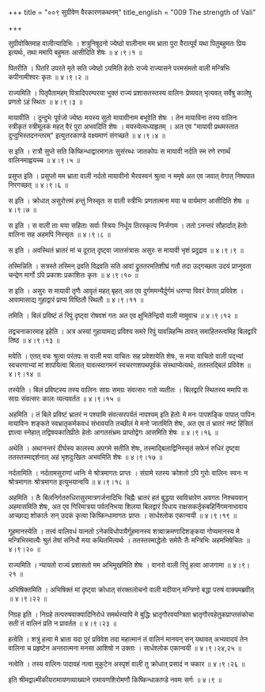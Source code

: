 +++
title = "००९ सुग्रीवेण वैरकारणकथनम्"
title_english = "009 The strength of Vali"

+++


सुग्रीवोक्तिमाह वालीत्यादिभिः । शत्रुनिषूदनो ज्येष्ठो वालीनाम मम भ्राता
पुरा वैरात्पूर्वं यथा पितुबहुमतः प्रियः इत्यर्थः, तथा ममापि बहुमतः
आसीदिति शेषः  ॥  ४।९।१  ॥   

  

पितरीति । पितरि उपरते मृते सति ज्येष्ठो ऽयमिति हेतोः राज्ये राज्यासने
परमसंमतो वाली मन्त्रिभिः कपीनामीश्वरः कृतः  ॥  ४।९।२  ॥   

  

राज्यमिति । पितृपैतामहम् पित्रादिपरम्परया भुक्तं राज्यं प्रशासतस्तस्य
वालिनः प्रेष्यवत् भृत्यवत् सर्वेषु कालेषु प्रणतो ऽहं स्थितः  ॥  ४।९।३
 ॥   

  

मायावीति । दुन्दुभेः पूर्वजो ज्येष्ठः मयस्य सुतो मायावीनाम बभूवेति शेषः
। तेन मायाविना तस्य वालिनः स्त्रीकृतं स्त्रीमूलकं महत् वैरं पुरा अभवदिति
शेषः । मयस्येत्यध्याहृतम् । अत एव "मायावी प्रथमस्तात
दुन्दुभिस्तदनन्तरम्" इत्युत्तरकाण्डे वक्ष्यमाणं संगच्छते  ॥  ४।९।४  ॥   

  

स इति । रात्रौ सुप्ते सति किष्किन्धाद्वारमागतः सुसंरब्धः जातकोपः स
मायावी नर्दति स्म रणे रणार्थं वालिनमाह्वयच्च  ॥  ४।९।५  ॥   

  

प्रसुप्त इति । प्रसुप्तो मम भ्राता वाली नर्दतो मायावीनो भैरवस्वनं
श्रुत्वा न ममृषे अत एव जवात् वेगात् निष्पपात निरगच्छत्  ॥  ४।९।६  ॥   

  

स इति । क्रोधात् असुरोत्तमं हन्तुं निस्सृतः स वाली स्त्रीभिः प्रणतात्मना
मया च वार्यमाण आसीदिति शेषः  ॥  ४।९।७  ॥   

  

स इति । स वाली ताः मया सहिताः सर्वाः स्त्रियः निर्धूय तिरस्कृत्य
निर्जगाम । ततो ऽनन्तरं सौहार्दात् हेतोः वालिना सह अहमपि निस्सृतः  ॥ 
४।९।८  ॥   

  

स इति । अवस्थितं भ्रातरं मां च दूरात् दृष्ट्वा जातसंत्रासः असुरः स
मायावी भृशं प्रदुद्राव  ॥  ४।९।९  ॥   

  

तस्मिन्निति । सत्रस्ते तस्मिन् द्रवति विद्रवति सति आवां द्रुततरमतिशीघ्रं
गतौ तदा उद्गच्छता उदयं प्राप्नुवता चन्द्रेण मार्गो ऽपि प्रकाशः प्रकाशितः
कृतः  ॥  ४।९।१० ॥   

  

स इति । असुरः स मायावी तृणैः आवृतं महत् बृहत् अत एव दुर्गममन्यैर्दुर्गमं
धरण्या विवरं वेगात् प्रविवेश । आवामासाद्य गुहाद्वारं प्राप्य विष्ठितौ
स्थितौ  ॥  ४।९।११  ॥   

तमिति । बिलं प्रविष्टं तं रिपुं दृष्ट्वा रोषवशं गतः अत एव
क्षुभितेन्द्रियो वाली मामुवाच  ॥  ४।९।१२  ॥   

  

तद्वचनाकारमाह इहेति । अत्र अस्यां गुहायामद्य प्रविश्य समरे रिपुं
यावन्निहन्मि तावत् समाहितस्त्वमिह बिलद्वारि तिष्ठ  ॥  ४।९।१३  ॥   

  

मयेति । एतत् वचः श्रुत्वा परंतपः स वाली मया याचितः सह प्रवेशायेति शेषः,
स मया याचितो वाली पद्भ्यां स्वचरणाभ्यां मां शापयित्वा बिलात्
यावत्स्वागमनं स्वचरणशपथपूर्वकं संस्थाप्येत्यर्थः, ततस्तद्बिलं प्रविवेश
 ॥  ४।९।१४  ॥   

  

तस्येति । बिलं प्रविष्टस्य तस्य वालिनः साग्रः समग्रः संवत्सरः गतो
व्यतीतः । बिलद्वारि स्थितस्य ममापि सः साग्रः संवत्सरः कालः व्यत्यवर्तत
 ॥  ४।९।१५  ॥   

  

अहमिति । तं बिले प्रविष्टं भ्रातरं न पश्यामि संवत्सरपर्यतं नापश्यम् इति
हेतोः मे मनः पापशङ्कि पापात् पापिनः मायाविनः शङ्कते स्वभ्रातृकर्मकवधं
संभावयति तच्छीलं मे मनो जातमिति शेषः, अत एव तं भ्रातरं नष्टं हिंसितं
ज्ञात्वा स्नेहात् तद्विषयकातिप्रीतेः हेतोः आगतसंभ्रमः प्राप्तोद्वेगः
आसमिति शेषः  ॥  ४।९।१६  ॥   

  

अथेति । अथानन्तरं दीर्घस्य कालस्य अपगमे सतीति शेषः,
तस्माद्बिलाद्विनिस्सृतं सफेनं रुधिरं दृष्ट्वा ततस्तस्माद्दर्शनात् अहं
भृशदुःखितः अभवमिति शेषः  ॥  ४।९।१७  ॥   

  

नर्दतामिति । नर्दतामसुराणां ध्वनिः मे श्रोत्रमागतः प्राप्तः । संग्रामे
रतस्य क्रोशतो ऽपि गुरोः वालिनः स्वनः न श्रोत्रमागतः श्रोत्रमागत
इत्युभयान्वयि  ॥  ४।९।१८ ॥   

  

अहमिति । तैः बिलनिर्गतरुधिरासुरमात्रगर्जनादिभिः चिह्नैः भ्रातरं हतं
बुद्धया स्वविचारेण अवगतः निश्चयवान् अहमासमिति शेषः, अत एव गिरिमात्रया
पर्वतनिभया शिलया बिलद्वारं पिधाय राक्षसकर्तृकबहिर्निगमनाभावाय आच्छाद्य
शोकार्तः सन् उदकं कृत्वा किष्किन्धामागतः प्राप्तः । सार्धश्लोक एकान्वयी
 ॥  ४।९।१९  ॥   

  

गूहमानस्येति । तत्त्वं वालिवधं यत्नतो ऽनेकविधोपायैर्गूहमानस्य
शत्र्वाक्रमणादिशङ्कया गोप्यमानस्य मे मन्त्रिभिरमात्यैः श्रुतं तेषां
संनिधौ मया कथितमित्यर्थः । ततस्तस्माद्धेतोः समेतैः तैः मन्त्रिभिः
अहमभिषेचितः  ॥  ४।९।२०  ॥   

  

राज्यमिति । न्यायतो राज्यं प्रशासतो मम अभिमुखमिति शेषः । वानरो वाली
रिपुं हत्वा आजगामा  ॥  ४।९।२१  ॥   

  

अभिषिक्तमिति । अभिषिक्तं मां दृष्ट्वा क्रोधात् संरक्तलोचनो वाली मदीयान्
मन्त्रिणो बद्धा परुषं वाक्यमब्रवीत्  ॥  ४।९।२२  ॥   

  

निग्रह इति । निग्रहे तत्परुषवाक्यादिनिरोधे समर्थस्यापि मे बुद्धिः
भ्रातृगौरवयन्त्रिता भ्रातृगौरवहेतुकप्राप्तसंकोचा सती तं वालिनं प्रति न
प्रावर्तत  ॥  ४।९।२३  ॥   

  

हत्वेति । शत्रुं हत्वा मे भ्राता यदा पुरं प्रविवेश तदा महात्मानं तं
वालिनं मानयन् सन् यथावत् अभ्यवादयं तेन वालिना च प्रहृष्टेन अन्तरात्मना
मनसा आशिषो न उक्ताः । सार्धश्लोक एकान्वयी  ॥  ४।९।२४,२५  ॥   

  

नत्वेति । तस्य वालिनः पादावहं नत्वा मुकुटेन अस्पृशं वाली तु क्रोधात्
प्रसादं न चकार  ॥  ४।९।२६  ॥   

  

इति श्रीमद्वाल्मीकीयरामायणव्याख्याने रामायणशिरोमणौ किष्किन्धाकाण्डे नवमः
सर्गः  ॥  ४।९  ॥   

  



